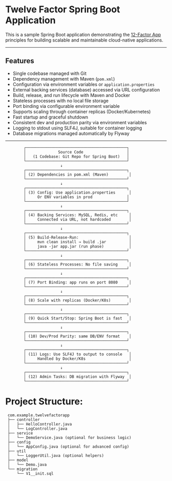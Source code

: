 # Twelve Factor Spring Boot Application

This is a sample Spring Boot application demonstrating the [12-Factor App](https://12factor.net/) principles for building scalable and maintainable cloud-native applications.

---

## Features

- Single codebase managed with Git
- Dependency management with Maven (`pom.xml`)
- Configuration via environment variables or `application.properties`
- External backing services (database) accessed via URL configuration
- Build, release, and run lifecycle with Maven and Docker
- Stateless processes with no local file storage
- Port binding via configurable environment variable
- Supports scaling through container replicas (Docker/Kubernetes)
- Fast startup and graceful shutdown
- Consistent dev and production parity via environment variables
- Logging to stdout using SLF4J, suitable for container logging
- Database migrations managed automatically by Flyway

---



            ┌────────────────────────────────────────────┐
            │              Source Code                   │
            │   (1 Codebase: Git Repo for Spring Boot)   │
            └────────────────────────────────────────────┘
                            ↓
            ┌────────────────────────────────────────────┐
            │ (2) Dependencies in pom.xml (Maven)         │
            └────────────────────────────────────────────┘
                            ↓
            ┌────────────────────────────────────────────┐
            │ (3) Config: Use application.properties      │
            │     Or ENV variables in prod               │
            └────────────────────────────────────────────┘
                            ↓
            ┌────────────────────────────────────────────┐
            │ (4) Backing Services: MySQL, Redis, etc     │
            │     Connected via URL, not hardcoded        │
            └────────────────────────────────────────────┘
                            ↓
            ┌────────────────────────────────────────────┐
            │ (5) Build-Release-Run:                      │
            │     mvn clean install → build .jar          │
            │     java -jar app.jar (run phase)           │
            └────────────────────────────────────────────┘
                            ↓
            ┌────────────────────────────────────────────┐
            │ (6) Stateless Processes: No file saving     │
            └────────────────────────────────────────────┘
                            ↓
            ┌────────────────────────────────────────────┐
            │ (7) Port Binding: app runs on port 8080     │
            └────────────────────────────────────────────┘
                            ↓
            ┌────────────────────────────────────────────┐
            │ (8) Scale with replicas (Docker/K8s)        │
            └────────────────────────────────────────────┘
                            ↓
            ┌────────────────────────────────────────────┐
            │ (9) Quick Start/Stop: Spring Boot is fast   │
            └────────────────────────────────────────────┘
                            ↓
            ┌────────────────────────────────────────────┐
            │ (10) Dev/Prod Parity: same DB/ENV format    │
            └────────────────────────────────────────────┘
                            ↓
            ┌────────────────────────────────────────────┐
            │ (11) Logs: Use SLF4J to output to console   │
            │     Handled by Docker/K8s                   │
            └────────────────────────────────────────────┘
                            ↓
            ┌────────────────────────────────────────────┐
            │ (12) Admin Tasks: DB migration with Flyway  │
            └────────────────────────────────────────────┘

# Project Structure:
```
 com.example.twelvefactorapp
 ├── controller
 │   ├── HelloController.java
 │   └── LogController.java
 ├── service
 │   └── DemoService.java (optional for business logic)
 ├── config
 │   └── AppConfig.java (optional for advanced config)
 ├── util
 │   └── LoggerUtil.java (optional helpers)
 ├── model
 │   └── Demo.java
 └── migration
     └── V1__init.sql
```

